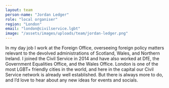 ```yaml
---
layout: team
person-name: "Jordan Ledger"
role: "local organiser"
region: "London"
email: "london@civilservice.lgbt"
image: "/assets/images/uploads/team/jordan-ledger.png"
---
```


In my day job I work at the Foreign Office, overseeing foreign policy matters relevant to the devolved administrations of Scotland, Wales, and Northern Ireland. I joined the Civil Service in 2014 and have also worked at DfE, the Government Equalities Office, and the Wales Office. London is one of the most LGBT+ friendly cities in the world, and here in the capital our Civil Service network is already well established. But there is always more to do, and I’d love to hear about any new ideas for events and socials.

